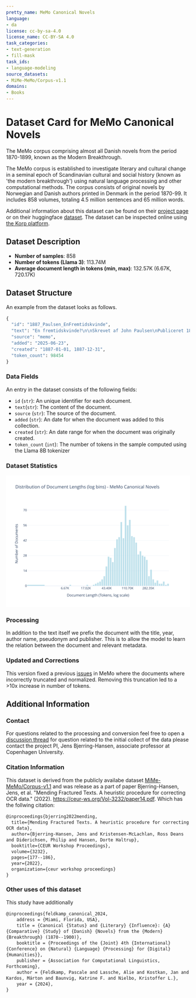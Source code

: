 ```yaml
---
pretty_name: MeMo Canonical Novels
language:
- da
license: cc-by-sa-4.0
license_name: CC-BY-SA 4.0
task_categories:
- text-generation
- fill-mask
task_ids:
- language-modeling
source_datasets:
- MiMe-MeMo/Corpus-v1.1
domains:
- Books
---
```


# Dataset Card for MeMo Canonical Novels

<!-- START-SHORT DESCRIPTION -->
The MeMo corpus comprising almost all Danish novels from the period 1870-1899, known as the Modern Breakthrough.
<!-- END-SHORT DESCRIPTION -->

The MeMo corpus is established to investigate literary and cultural change in a seminal epoch of Scandinavian cultural and social history (known as 'the modern breakthrough') using natural language processing and other computational methods. The corpus consists of original novels by Norwegian and Danish authors printed in Denmark in the period 1870-99. It includes 858 volumes, totaling 4.5 million sentences and 65 million words.

Additional information about this dataset can be found on their [project page](https://nors.ku.dk/english/research/projects/measuring-modernity/) or on their huggingface [dataset](https://huggingface.co/datasets/MiMe-MeMo/Corpus-v1.1). The dataset can be inspected online using [the Korp platform](https://alf.hum.ku.dk/korp/?mode=memo_all#?cqp=%5B%5D&corpus=memo_all).

## Dataset Description

<!-- START-DESC-STATS -->
- **Number of samples**: 858
- **Number of tokens (Llama 3)**: 113.74M
- **Average document length in tokens (min, max)**: 132.57K (6.67K, 720.17K)
<!-- END-DESC-STATS -->


## Dataset Structure
An example from the dataset looks as follows.

<!-- START-SAMPLE -->
```py
{
  "id": "1887_Paulsen_EnFremtidskvinde",
  "text": "En fremtidskvinde?\n\nSkrevet af John Paulsen\nPubliceret 1887 af Schubothe\n ------- \n\nDen skandinavisk[...]",
  "source": "memo",
  "added": "2025-06-23",
  "created": "1887-01-01, 1887-12-31",
  "token_count": 98454
}
```

### Data Fields

An entry in the dataset consists of the following fields:

- `id` (`str`): An unique identifier for each document.
- `text`(`str`): The content of the document.
- `source` (`str`): The source of the document.
- `added` (`str`): An date for when the document was added to this collection.
- `created` (`str`): An date range for when the document was originally created.
- `token_count` (`int`): The number of tokens in the sample computed using the Llama 8B tokenizer
<!-- END-SAMPLE -->


### Dataset Statistics

<!-- START-DATASET PLOTS -->
<p align="center">
<img src="./images/dist_document_length.svg" width="600" style="margin-right: 10px;" />
</p>
<!-- END-DATASET PLOTS -->

### Processing

In addition to the text itself we prefix the document with the title, year, author name, pseudonym and publisher. This is to allow the model to learn the relation between the document and relevant metadata.


### Updated and Corrections

This version fixed a previous [issues]( https://huggingface.co/datasets/danish-foundation-models/danish-dynaword/discussions/67) in MeMo where the documents where incorrectly truncated and normalized. Removing this truncation led to a >10x increase in number of tokens. 


## Additional Information


### Contact
For questions related to the processing and conversion feel free to open a [discussion thread](https://huggingface.co/datasets/danish-foundation-models/danish-dynaword/discussions) for question related to the initial collect of the data please contact the project PI, Jens Bjerring-Hansen, associate professor at Copenhagen University.

### Citation Information

This dataset is derived from the publicly availabe dataset [MiMe-MeMo/Corpus-v1.1](https://huggingface.co/datasets/MiMe-MeMo/Corpus-v1.1) and was release as a part of paper Bjerring-Hansen, Jens, et al. "Mending Fractured Texts. A heuristic procedure for correcting OCR data." (2022). https://ceur-ws.org/Vol-3232/paper14.pdf. Which has the follwing citation:

```
@inproceedings{bjerring2022mending,
  title={Mending Fractured Texts. A heuristic procedure for correcting OCR data},
  author={Bjerring-Hansen, Jens and Kristensen-McLachlan, Ross Deans and Diderichsen, Philip and Hansen, Dorte Haltrup},
  booktitle={CEUR Workshop Proceedings},
  volume={3232},
  pages={177--186},
  year={2022},
  organization={ceur workshop proceedings}
}
```

### Other uses of this dataset

This study have additionally 
```
@inproceedings{feldkamp_canonical_2024,
    address = {Miami, Florida, USA},
    title = {Canonical {Status} and {Literary} {Influence}: {A} {Comparative} {Study} of {Danish} {Novels} from the {Modern} {Breakthrough} (1870--1900)},
    booktitle = {Proceedings of the {Joint} 4th {International} {Conference} on {Natural} {Language} {Processing} for {Digital} {Humanities}},
    publisher = {Association for Computational Linguistics, Forthcoming},
    author = {Feldkamp, Pascale and Lassche, Alie and Kostkan, Jan and Kardos, Márton and Baunvig, Katrine F. and Nielbo, Kristoffer L.},
    year = {2024},
}
```
